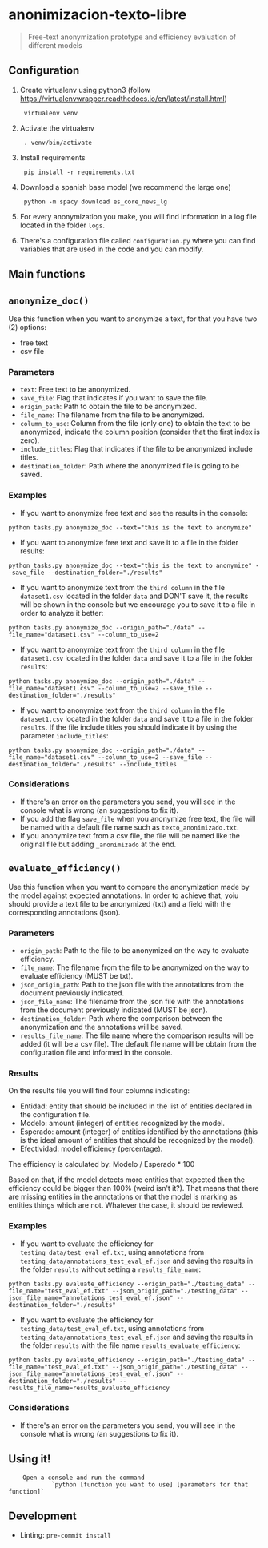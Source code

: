 # anonimizacion-texto-libre
> Free-text anonymization prototype and efficiency evaluation of different models

## Configuration

1. Create virtualenv using python3 (follow https://virtualenvwrapper.readthedocs.io/en/latest/install.html)

        virtualenv venv

2. Activate the virtualenv

        . venv/bin/activate

3. Install requirements

        pip install -r requirements.txt

4. Download a spanish base model (we recommend the large one)

        python -m spacy download es_core_news_lg

5. For every anonymization you make, you will find information in a log file located in the folder `logs`.

6. There's a configuration file called `configuration.py` where you can find variables that are used in the code and you can modify.
## Main functions

## `anonymize_doc()`
Use this function when you want to anonymize a text, for that you have two (2) options:
- free text
- csv file

### Parameters
- `text`: Free text to be anonymized.
- `save_file`: Flag that indicates if you want to save the file.
- `origin_path`: Path to obtain the file to be anonymized.
- `file_name`: The filename from the file to be anonymized.
- `column_to_use`: Column from the file (only one) to obtain the text to be anonymized, indicate the column position (consider that the first index is zero).
- `include_titles`: Flag that indicates if the file to be anonymized include titles.
- `destination_folder`: Path where the anonymized file is going to be saved.

### Examples

- If you want to anonymize free text and see the results in the console:

`python tasks.py anonymize_doc --text="this is the text to anonymize"`



- If you want to anonymize free text and save it to a file in the folder results:

`python tasks.py anonymize_doc --text="this is the text to anonymize" --save_file --destination_folder="./results"`


- If you want to anonymize text from the `third column` in the file `dataset1.csv` located in the folder `data` and DON'T save it, the results will be shown in the console but we encourage you to save it to a file in order to analyze it better:

`python tasks.py anonymize_doc --origin_path="./data" --file_name="dataset1.csv" --column_to_use=2`



- If you want to anonymize text from the `third column` in the file `dataset1.csv` located in the folder `data` and save it to a file in the folder `results`:

`python tasks.py anonymize_doc --origin_path="./data" --file_name="dataset1.csv" --column_to_use=2 --save_file --destination_folder="./results"`

- If you want to anonymize text from the `third column` in the file `dataset1.csv` located in the folder `data` and save it to a file in the folder `results`. If the file include titles you should indicate it by using the parameter `include_titles`:

`python tasks.py anonymize_doc --origin_path="./data" --file_name="dataset1.csv" --column_to_use=2 --save_file --destination_folder="./results" --include_titles`


### Considerations
- If there's an error on the parameters you send, you will see in the console what is wrong (an suggestions to fix it).
- If you add the flag `save_file` when you anonymize free text, the file will be named with a default file name such as `texto_anonimizado.txt`.
- If you anonymize text from a csv file, the file will be named like the original file but adding `_anonimizado` at the end.

## `evaluate_efficiency()`
Use this function when you want to compare the anonymization made by the model against expected annotations. In order to achieve that, yoiu should provide a text file to be anonymized (txt) and a field with the corresponding annotations (json).

### Parameters
- `origin_path`: Path to the file to be anonymized on the way to evaluate efficiency.
- `file_name`: The filename from the file to be anonymized on the way to evaluate efficiency (MUST be txt).
- `json_origin_path`: Path to the json file with the annotations from the document previously indicated.
- `json_file_name`: The filename from the json file with the annotations from the document previously indicated (MUST be json).
- `destination_folder`: Path where the comparison between the anonymization and the annotations will be saved.
- `results_file_name`: The file name where the comparison results will be added (it will be a csv file). The default file name will be obtain from the configuration file and informed in the console.

### Results
On the results file you will find four columns indicating: 
- Entidad: entity that should be included in the list of entities declared in the configuration file.
- Modelo: amount (integer) of entities recognized by the model.
- Esperado: amount (integer) of entities identified by the annotations (this is the ideal amount of entities that should be recognized by the model).
- Efectividad: model efficiency (percentage).

The efficiency is calculated by:
Modelo / Esperado * 100

Based on that, if the model detects more entities that expected then the efficiency could be bigger than 100% (weird isn't it?). That means that there are missing entities in the annotations or that the model is marking as entities things which are not. Whatever the case, it should be reviewed.
### Examples

- If you want to evaluate the efficiency for `testing_data/test_eval_ef.txt`, using annotations from `testing_data/annotations_test_eval_ef.json` and saving the results in the folder `results` without setting a `results_file_name`:

`python tasks.py evaluate_efficiency --origin_path="./testing_data" --file_name="test_eval_ef.txt" --json_origin_path="./testing_data" --json_file_name="annotations_test_eval_ef.json" --destination_folder="./results"`

- If you want to evaluate the efficiency for `testing_data/test_eval_ef.txt`, using annotations from `testing_data/annotations_test_eval_ef.json` and saving the results in the folder `results` with the file name `results_evaluate_efficiency`:

`python tasks.py evaluate_efficiency --origin_path="./testing_data" --file_name="test_eval_ef.txt" --json_origin_path="./testing_data" --json_file_name="annotations_test_eval_ef.json" --destination_folder="./results" --results_file_name=results_evaluate_efficiency`

### Considerations
- If there's an error on the parameters you send, you will see in the console what is wrong (an suggestions to fix it).

## Using it!

        Open a console and run the command
                `python [function you want to use] [parameters for that function]`


## Development

- Linting: `pre-commit install`

